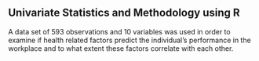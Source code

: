 ## Univariate Statistics and Methodology using R ##

A data set of 593 observations and 10 variables was used in order to examine if health related factors predict the individual’s performance in the workplace and to what extent these factors correlate with each other.

